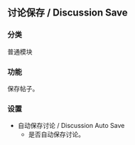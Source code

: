 ## 讨论保存 / Discussion Save

### 分类
普通模块

### 功能
保存帖子。

### 设置
 - 自动保存讨论 / Discussion Auto Save
   - 是否自动保存讨论。